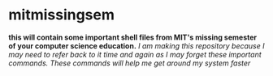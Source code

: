 # mitmissingsem
**this will contain some important shell files from MIT's missing semester of your computer science education.**
*I am making this repository because I may need to refer back to it time and again as I may forget these important commands.*
*These commands will help me get around my system faster*

